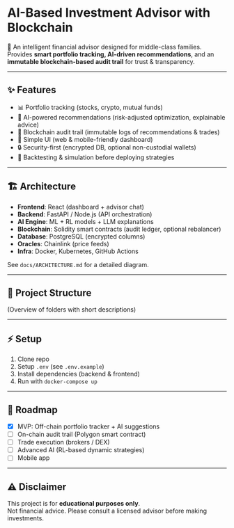 # AI-Based Investment Advisor with Blockchain

🚀 An intelligent financial advisor designed for middle-class families.  
Provides **smart portfolio tracking, AI-driven recommendations**, and an **immutable blockchain-based audit trail** for trust & transparency.

---

## ✨ Features
- 📊 Portfolio tracking (stocks, crypto, mutual funds)
- 🤖 AI-powered recommendations (risk-adjusted optimization, explainable advice)
- 🔗 Blockchain audit trail (immutable logs of recommendations & trades)
- 📱 Simple UI (web & mobile-friendly dashboard)
- 🔒 Security-first (encrypted DB, optional non-custodial wallets)
- 🧪 Backtesting & simulation before deploying strategies

---

## 🏗️ Architecture
- **Frontend**: React (dashboard + advisor chat)
- **Backend**: FastAPI / Node.js (API orchestration)
- **AI Engine**: ML + RL models + LLM explanations
- **Blockchain**: Solidity smart contracts (audit ledger, optional rebalancer)
- **Database**: PostgreSQL (encrypted columns)
- **Oracles**: Chainlink (price feeds)
- **Infra**: Docker, Kubernetes, GitHub Actions

See `docs/ARCHITECTURE.md` for a detailed diagram.

---

## 📂 Project Structure
(Overview of folders with short descriptions)

---

## ⚡ Setup
1. Clone repo
2. Setup `.env` (see `.env.example`)
3. Install dependencies (backend & frontend)
4. Run with `docker-compose up`

---

## 🔮 Roadmap
- [x] MVP: Off-chain portfolio tracker + AI suggestions
- [ ] On-chain audit trail (Polygon smart contract)
- [ ] Trade execution (brokers / DEX)
- [ ] Advanced AI (RL-based dynamic strategies)
- [ ] Mobile app

---

## ⚠️ Disclaimer
This project is for **educational purposes only**.  
Not financial advice. Please consult a licensed advisor before making investments.
